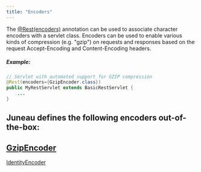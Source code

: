 ```yaml
---
title: "Encoders"
---
```


The [@Rest(encoders)](../apidocs/org/apache/juneau/rest/annotation/Rest.html#encoders) annotation can
be used to associate character encoders with a servlet class.
Encoders can be used to enable various kinds of compression (e.g. "gzip") on requests and responses
based on the request Accept-Encoding and Content-Encoding headers.
##### Example:
```java
// Servlet with automated support for GZIP compression
@Rest(encoders={GzipEncoder.class})
public MyRestServlet extends BasicRestServlet {
    ...
}
```
Juneau defines the following encoders out-of-the-box:
-
[GzipEncoder](../apidocs/org/apache/juneau/encoders/GzipEncoder.html)
-
[IdentityEncoder](../apidocs/org/apache/juneau/encoders/IdentityEncoder.html)